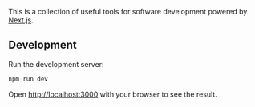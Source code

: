 This is a collection of useful tools for software development powered by [Next.js](https://nextjs.org/).

## Development

Run the development server:

```bash
npm run dev
```

Open [http://localhost:3000](http://localhost:3000) with your browser to see the result.